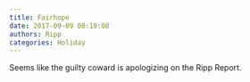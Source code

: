```yaml
---
title: Fairhope
date: 2017-09-09 00:19:08
authors: Ripp
categories: Holiday
---
```


 Seems like the guilty coward is apologizing on the Ripp Report.